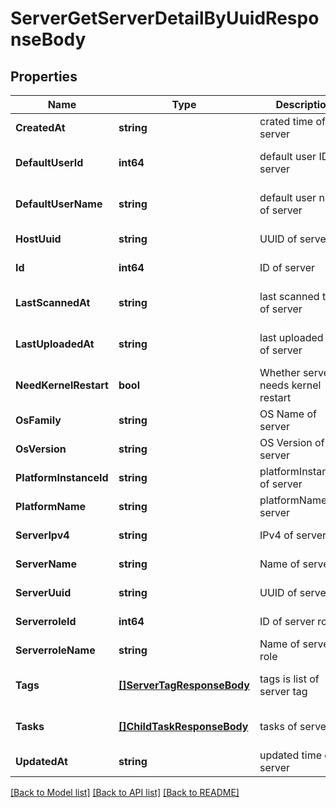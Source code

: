 # ServerGetServerDetailByUuidResponseBody

## Properties
Name | Type | Description | Notes
------------ | ------------- | ------------- | -------------
**CreatedAt** | **string** | crated time of server | [default to null]
**DefaultUserId** | **int64** | default user ID of server | [optional] [default to null]
**DefaultUserName** | **string** | default user name of server | [optional] [default to null]
**HostUuid** | **string** | UUID of server | [default to null]
**Id** | **int64** | ID of server | [default to null]
**LastScannedAt** | **string** | last scanned time of server | [optional] [default to null]
**LastUploadedAt** | **string** | last uploaded time of server | [optional] [default to null]
**NeedKernelRestart** | **bool** | Whether server needs kernel restart | [default to null]
**OsFamily** | **string** | OS Name of server | [default to null]
**OsVersion** | **string** | OS Version of server | [default to null]
**PlatformInstanceId** | **string** | platformInstanceId of server | [default to null]
**PlatformName** | **string** | platformName of server | [default to null]
**ServerIpv4** | **string** | IPv4 of server | [default to null]
**ServerName** | **string** | Name of server | [default to null]
**ServerUuid** | **string** | UUID of server | [default to null]
**ServerroleId** | **int64** | ID of server role | [default to null]
**ServerroleName** | **string** | Name of server role | [default to null]
**Tags** | [**[]ServerTagResponseBody**](ServerTagResponseBody.md) | tags is list of server tag | [optional] [default to null]
**Tasks** | [**[]ChildTaskResponseBody**](ChildTaskResponseBody.md) | tasks of server | [optional] [default to null]
**UpdatedAt** | **string** | updated time of server | [default to null]

[[Back to Model list]](../README.md#documentation-for-models) [[Back to API list]](../README.md#documentation-for-api-endpoints) [[Back to README]](../README.md)

